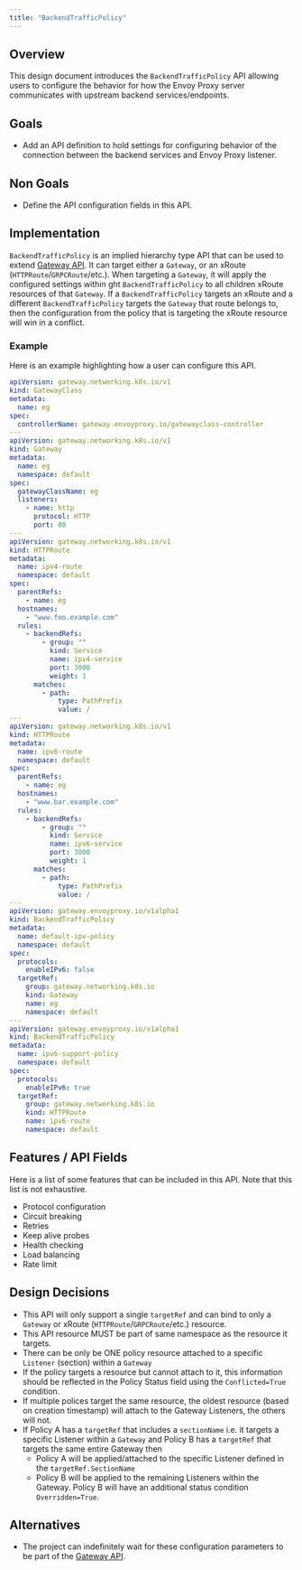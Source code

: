 ```yaml
---
title: "BackendTrafficPolicy"
---
```


## Overview

This design document introduces the `BackendTrafficPolicy` API allowing users to configure
the behavior for how the Envoy Proxy server communicates with upstream backend services/endpoints.

## Goals

- Add an API definition to hold settings for configuring behavior of the connection between the backend services
and Envoy Proxy listener.

## Non Goals

- Define the API configuration fields in this API.

## Implementation

`BackendTrafficPolicy` is an implied hierarchy type API that can be used to extend [Gateway API][].
It can target either a `Gateway`, or an xRoute (`HTTPRoute`/`GRPCRoute`/etc.). When targeting a `Gateway`,
it will apply the configured settings within ght `BackendTrafficPolicy` to all children xRoute resources of that `Gateway`.
If a `BackendTrafficPolicy` targets an xRoute and a different `BackendTrafficPolicy` targets the `Gateway` that route belongs to,
then the configuration from the policy that is targeting the xRoute resource will win in a conflict.

### Example

Here is an example highlighting how a user can configure this API.

```yaml
apiVersion: gateway.networking.k8s.io/v1
kind: GatewayClass
metadata:
  name: eg
spec:
  controllerName: gateway.envoyproxy.io/gatewayclass-controller
---
apiVersion: gateway.networking.k8s.io/v1
kind: Gateway
metadata:
  name: eg
  namespace: default
spec:
  gatewayClassName: eg
  listeners:
    - name: http
      protocol: HTTP
      port: 80
---
apiVersion: gateway.networking.k8s.io/v1
kind: HTTPRoute
metadata:
  name: ipv4-route
  namespace: default
spec:
  parentRefs:
    - name: eg
  hostnames:
    - "www.foo.example.com"
  rules:
    - backendRefs:
        - group: ""
          kind: Service
          name: ipv4-service
          port: 3000
          weight: 1
      matches:
        - path:
            type: PathPrefix
            value: /
---
apiVersion: gateway.networking.k8s.io/v1
kind: HTTPRoute
metadata:
  name: ipv6-route
  namespace: default
spec:
  parentRefs:
    - name: eg
  hostnames:
    - "www.bar.example.com"
  rules:
    - backendRefs:
        - group: ""
          kind: Service
          name: ipv6-service
          port: 3000
          weight: 1
      matches:
        - path:
            type: PathPrefix
            value: /
---
apiVersion: gateway.envoyproxy.io/v1alpha1
kind: BackendTrafficPolicy
metadata:
  name: default-ipv-policy
  namespace: default
spec:
  protocols:
    enableIPv6: false
  targetRef:
    group: gateway.networking.k8s.io
    kind: Gateway
    name: eg
    namespace: default
---
apiVersion: gateway.envoyproxy.io/v1alpha1
kind: BackendTrafficPolicy
metadata:
  name: ipv6-support-policy
  namespace: default
spec:
  protocols:
    enableIPv6: true
  targetRef:
    group: gateway.networking.k8s.io
    kind: HTTPRoute
    name: ipv6-route
    namespace: default
```

## Features / API Fields

Here is a list of some features that can be included in this API. Note that this list is not exhaustive.

- Protocol configuration
- Circuit breaking
- Retries
- Keep alive probes
- Health checking
- Load balancing
- Rate limit

## Design Decisions

- This API will only support a single `targetRef` and can bind to only a `Gateway` or xRoute (`HTTPRoute`/`GRPCRoute`/etc.) resource.
- This API resource MUST be part of same namespace as the resource it targets.
- There can be only be ONE policy resource attached to a specific `Listener` (section)  within a `Gateway`
- If the policy targets a resource but cannot attach to it, this information should be reflected
in the Policy Status field using the `Conflicted=True` condition.
- If multiple polices target the same resource, the oldest resource (based on creation timestamp) will
attach to the Gateway Listeners, the others will not.
- If Policy A has a `targetRef` that includes a `sectionName` i.e.
it targets a specific Listener within a `Gateway` and Policy B has a `targetRef` that targets the same
entire Gateway then
  - Policy A will be applied/attached to the specific Listener defined in the `targetRef.SectionName`
  - Policy B will be applied to the remaining Listeners within the Gateway. Policy B will have an additional
  status condition `Overridden=True`.

## Alternatives

- The project can indefinitely wait for these configuration parameters to be part of the [Gateway API][].

[Gateway API]: https://gateway-api.sigs.k8s.io/
